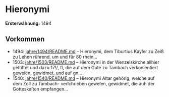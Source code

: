 # Hieronymi

**Ersterwähnung:** 1494

## Vorkommen
- 1494: [jahre/1494/README.md](../jahre/1494/README.md) – Hieronymi, dem Tiburtius Kayſer zu Zeiß
zu Lehen rührend, um und für 80 rhein...
- 1503: [jahre/1503/README.md](../jahre/1503/README.md) – Hieronymi in der
Wenzelskirche allhier geſtiftet und dazu 17!/, fl, die auf
dem Gute zu Tambach verkonſentiert geweſen, gewidmet,
und auf gn...
- 1540: [jahre/1540/README.md](../jahre/1540/README.md) – Hieronymi Altar gehörig, welche
auf dem Zoll zu Tambach- verſchrieben geweſen, gewidmet,
die auh der Gotteskaſten empfangen...
